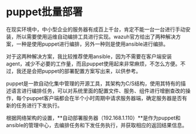 # puppet批量部署

在现实环境中，中小型企业的服务器有成百上千台，肯定不能一台一台进行手动安装，所以需要使用运维自动编排工具进行实现。wazuh官方给出了两种解决方案，一种是使用puppet进行编排，另外一种则是使用ansible进行编排。

对于这两种解决方案，我比较推荐使用ansible，因为不需要在客户端安装agent，减少不必要的工作量，而且puppet使用起来非常麻烦，不怎么方便。不过，我还是会把puppet的部署配置方案写出来，以供参考。

puppet是一款自动化集中管理的开源工具，其架构为C/S结构，使用其特有的描述语言进行编排任务，可以对系统里面的配置文件、服务、组件进行增删查改的操作，每个puppet客户端都会在半个小时周期中请求服务器端，确定服务器是否有新的任务进行下发执行。

根据网络架构的设置，**自动部署服务器（192.168.1.110）**是作为puppet和ansible的管理中心，去编排任务和下发任务执行，并获取相应的返回结果信息。

